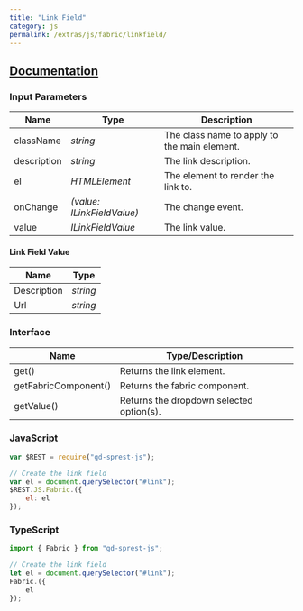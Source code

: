 ```yaml
---
title: "Link Field"
category: js
permalink: /extras/js/fabric/linkfield/
---
```

## [Documentation](https://dev.office.com/fabric-js/Components/Link/Link.html)

### Input Parameters

| Name | Type | Description |
| --- | --- | --- |
| className | _string_ | The class name to apply to the main element. |
| description | _string_ | The link description. |
| el | _HTMLElement_ | The element to render the link to. |
| onChange | _(value: ILinkFieldValue)_ | The change event. |
| value | _ILinkFieldValue_ | The link value. |

#### Link Field Value

| Name | Type |
| --- | --- |
| Description | _string_ |
| Url | _string_ |

### Interface

| Name | Type/Description |
| --- | --- |
| get() | Returns the link element. |
| getFabricComponent() | Returns the fabric component. |
| getValue() | Returns the dropdown selected option(s). |

### JavaScript

```js
var $REST = require("gd-sprest-js");

// Create the link field
var el = document.querySelector("#link");
$REST.JS.Fabric.({
    el: el
});
```

### TypeScript

```ts
import { Fabric } from "gd-sprest-js";

// Create the link field
let el = document.querySelector("#link");
Fabric.({
    el
});
```